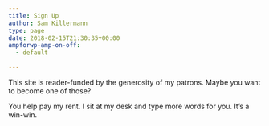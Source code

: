 ```yaml
---
title: Sign Up
author: Sam Killermann
type: page
date: 2018-02-15T21:30:35+00:00
ampforwp-amp-on-off:
  - default

---
```

This site is reader-funded by the generosity of my patrons. Maybe you want to become one of those?

You help pay my rent. I sit at my desk and type more words for you. It&#8217;s a win-win.